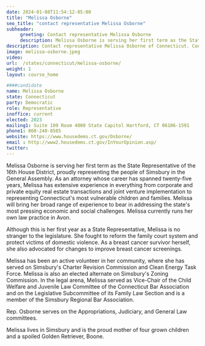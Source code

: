 ```yaml
---
date: 2024-01-08T11:54:12-05:00
title: "Melissa Osborne"
seo_title: "contact representative Melissa Osborne"
subheader:
     greeting: Contact representative Melissa Osborne
     description: Melissa Osborne is serving her first term as the State Representative of the 16th House District, proudly representing the people of Simsbury in the General Assembly.
description: Contact representative Melissa Osborne of Connecticut. Contact information for Melissa Osborne includes email address, phone number, and mailing address.
image: melissa-osborne.jpeg
video:
url:  /states/connecticut/melissa-osborne/
weight: 1
layout: course_home

####candidate
name: Melissa Osborne
state: Connecticut
party: Democratic
role: Representative
inoffice: current
elected: 2023
mailing1: Suite 109 Room 4000 State Capitol Hartford, CT 06106-1591
phone1: 860-240-8585
website: https://www.housedems.ct.gov/Osborne/
email : http://www2.housedems.ct.gov/InYourOpinion.asp/
twitter:
---
```


Melissa Osborne is serving her first term as the State Representative of the 16th House District, proudly representing the people of Simsbury in the General Assembly. As an attorney whose career has spanned twenty-five years, Melissa has extensive experience in everything from corporate and private equity real estate transactions and joint venture implementation to representing Connecticut's most vulnerable children and families. Melissa will bring her broad range of experience to bear in addressing the state's most pressing economic and social challenges. Melissa currently runs her own law practice in Avon.

Although this is her first year as a State Representative, Melissa is no stranger to the legislature. She fought to reform the family court system and protect victims of domestic violence. As a breast cancer survivor herself, she also advocated for changes to improve breast cancer screenings.

Melissa has been an active volunteer in her community, where she has served on Simsbury's Charter Revision Commission and Clean Energy Task Force. Melissa is also an elected alternate on Simsbury's Zoning Commission. In the legal arena, Melissa served as Vice-Chair of the Child Welfare and Juvenile Law Committee of the Connecticut Bar Association and on the Legislative Subcommittee of its Family Law Section and is a member of the Simsbury Regional Bar Association.

Rep. Osborne serves on the Appropriations, Judiciary, and General Law committees.

Melissa lives in Simsbury and is the proud mother of four grown children and a spoiled Golden Retriever, Boone.

